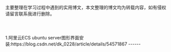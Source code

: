 
主要整理在学习过程中遇到的实用博文，本文整理的博文均为转载内容，如有侵权请留言联系我进行删除。
#
<br>
1.阿里云ECS  ubuntu  server图形界面安装:https://blog.csdn.net/dk_0228/article/details/54571867
------

